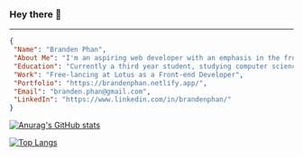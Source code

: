### Hey there 👋
<hr />

```json
{
 "Name": "Branden Phan",
 "About Me": "I'm an aspiring web developer with an emphasis in the front-end, focusing on technologies such as React",
 "Education": "Currently a third year student, studying computer science at the University of Guelph",
 "Work": "Free-lancing at Lotus as a Front-end Developer",
 "Portfolio": "https://brandenphan.netlify.app/",
 "Email": "branden.phan@gmail.com",
 "LinkedIn": "https://www.linkedin.com/in/brandenphan/"
}
```


[![Anurag's GitHub stats](https://github-readme-stats.vercel.app/api?username=brandenphan&theme=radical&hide=contribs)](https://github.com/anuraghazra/github-readme-stats)


[![Top Langs](https://github-readme-stats.vercel.app/api/top-langs/?username=brandenphan&layout=compact&theme=radical)](https://github.com/anuraghazra/github-readme-stats)



<!--
**brandenphan/brandenphan** is a ✨ _special_ ✨ repository because its `README.md` (this file) appears on your GitHub profile.

Here are some ideas to get you started:

- 🔭 I’m currently working on ...
- 🌱 I’m currently learning ...
- 👯 I’m looking to collaborate on ...
- 🤔 I’m looking for help with ...
- 💬 Ask me about ...
- 📫 How to reach me: ...
- 😄 Pronouns: ...
- ⚡ Fun fact: ...
-->
